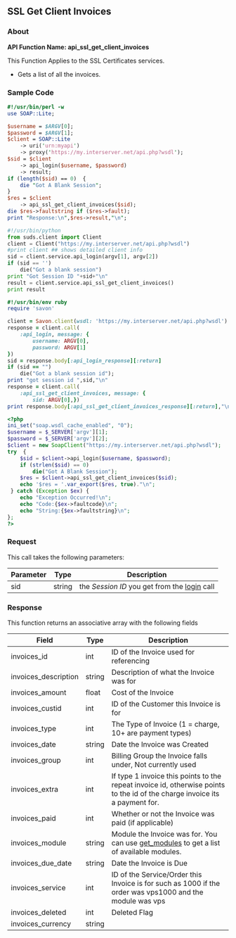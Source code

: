 
## SSL Get Client Invoices

### About

**API Function Name: api_ssl_get_client_invoices**

This Function Applies to the SSL Certificates services.
* Gets a list of all the invoices.


### Sample Code

```perl
#!/usr/bin/perl -w
use SOAP::Lite;

$username = $ARGV[0];
$password = $ARGV[1];
$client = SOAP::Lite
	-> uri('urn:myapi')
	-> proxy('https://my.interserver.net/api.php?wsdl');
$sid = $client
	-> api_login($username, $password)
	-> result;
if (length($sid) == 0)  {
	die "Got A Blank Session";
} 
$res = $client
	-> api_ssl_get_client_invoices($sid);
die $res->faultstring if ($res->fault);
print "Response:\n",$res->result,"\n";

```

```python
#!/usr/bin/python
from suds.client import Client
client = Client("https://my.interserver.net/api.php?wsdl")
#print client ## shows detailed client info
sid = client.service.api_login(argv[1], argv[2])
if (sid == '')
	die("Got a blank session")
print "Got Session ID "+sid+"\n"
result = client.service.api_ssl_get_client_invoices()
print result

```

```ruby
#!/usr/bin/env ruby
require 'savon'

client = Savon.client(wsdl: 'https://my.interserver.net/api.php?wsdl')
response = client.call(
	:api_login, message: {
		username: ARGV[0],
		password: ARGV[1]
})
sid = response.body[:api_login_response][:return]
if (sid == "")
	die("Got a blank session id");
print "got session id ",sid,"\n"
response = client.call(
	:api_ssl_get_client_invoices, message: {
		sid: ARGV[0],})
print response.body[:api_ssl_get_client_invoices_response][:return],"\n"

```

```php
<?php
ini_set("soap.wsdl_cache_enabled", "0");
$username = $_SERVER['argv'][1];
$password = $_SERVER['argv'][2];
$client = new SoapClient("https://my.interserver.net/api.php?wsdl");
try  { 
	$sid = $client->api_login($username, $password);
	if (strlen($sid) == 0)
		die("Got A Blank Session");
	$res = $client->api_ssl_get_client_invoices($sid);
	echo '$res = '.var_export($res, true)."\n";
 } catch (Exception $ex) {
	echo "Exception Occurred!\n";
	echo "Code:{$ex->faultcode}\n";
	echo "String:{$ex->faultstring}\n";
}; 
?>

```



### Request

This call takes the following parameters:

Parameter|Type|Description
---------|----|-----------
sid|string|the *Session ID* you get from the [login](#login) call


### Response

This function returns an associative array with the following fields

Field|Type|Description
-----|----|-----------
invoices_id|int|ID of the Invoice used for referencing
invoices_description|string|Description of what the Invoice was for
invoices_amount|float|Cost of the Invoice
invoices_custid|int|ID of the Customer this Invoice is for
invoices_type|int|The Type of Invoice (1 = charge, 10+ are payment types)
invoices_date|string|Date the Invoice was Created
invoices_group|int|Billing Group the Invoice falls under, Not currently used
invoices_extra|int|If type 1 invoice this points to the repeat invoice id, otherwise points to the id of the charge invoice its a payment for.
invoices_paid|int|Whether or not the Invoice was paid (if applicable)
invoices_module|string|Module the Invoice was for.  You can use [get_modules](#get-modules) to get a list of available modules.
invoices_due_date|string|Date the Invoice is Due
invoices_service|int|ID of the Service/Order this Invoice is for such as 1000 if the order was vps1000 and the module was vps
invoices_deleted|int|Deleted Flag
invoices_currency|string|


